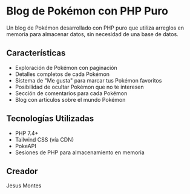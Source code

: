 # Blog de Pokémon con PHP Puro

Un blog de Pokémon desarrollado con PHP puro que utiliza arreglos en memoria para almacenar datos, sin necesidad de una base de datos.

## Características

- Exploración de Pokémon con paginación
- Detalles completos de cada Pokémon
- Sistema de "Me gusta" para marcar tus Pokémon favoritos
- Posibilidad de ocultar Pokémon que no te interesen
- Sección de comentarios para cada Pokémon
- Blog con artículos sobre el mundo Pokémon

## Tecnologías Utilizadas

- PHP 7.4+
- Tailwind CSS (vía CDN)
- PokeAPI
- Sesiones de PHP para almacenamiento en memoria

## Creador

Jesus Montes
